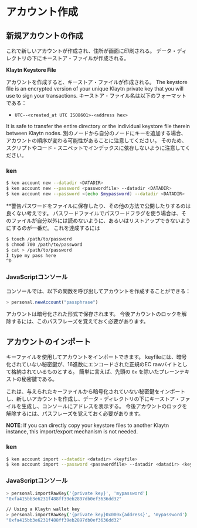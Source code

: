# アカウント作成

## 新規アカウントの作成<a id="creating-a-new-account"></a>

これで新しいアカウントが作成され、住所が画面に印刷される。 データ・ディレクトリの下にキーストア・ファイルが作成される。

**Klaytn Keystore File**

アカウントを作成すると、キーストア・ファイルが作成される。 The keystore file is an encrypted version of your unique Klaytn private key that you will use to sign your transactions. キーストア・ファイル名は以下のフォーマットである：

- `UTC--<created_at UTC ISO8601>-<address hex>`

It is safe to transfer the entire directory or the individual keystore file therein between Klaytn nodes. 別のノードから自分のノードにキーを追加する場合、アカウントの順序が変わる可能性があることに注意してください。 そのため、スクリプトやコード・スニペットでインデックスに依存しないように注意してください。

### ken <a id="ken"></a>

```bash
$ ken account new --datadir <DATADIR>
$ ken account new --password <passwordfile> --datadir <DATADIR>
$ ken account new --password <(echo $mypassword) --datadir <DATADIR>
```

\*\*警告パスワードをファイルに保存したり、その他の方法で公開したりするのは良くない考えです。 パスワードファイルでパスワードフラグを使う場合は、そのファイルが自分以外には読めないように、あるいはリストアップできないようにするのが一番だ。 これを達成するには

```bash
$ touch /path/to/password
$ chmod 700 /path/to/password
$ cat > /path/to/password
I type my pass here
^D
```

### JavaScriptコンソール<a id="javascript-console"></a>

コンソールでは、以下の関数を呼び出してアカウントを作成することができる：

```javascript
> personal.newAccount("passphrase")
```

アカウントは暗号化された形式で保存されます。 今後アカウントのロックを解除するには、このパスフレーズを覚えておく必要があります。

## アカウントのインポート<a id="importing-an-account"></a>

キーファイルを使用してアカウントをインポートできます。 keyfileには、暗号化されていない秘密鍵が、16進数にエンコードされた正規のEC rawバイトとして格納されているものとする。 簡単に言えば、先頭の `0x` を除いたプレーンテキストの秘密鍵である。

これは、与えられたキーファイルから暗号化されていない秘密鍵をインポートし、新しいアカウントを作成し、データ・ディレクトリの下にキーストア・ファイルを生成し、コンソールにアドレスを表示する。 今後アカウントのロックを解除するには、パスフレーズを覚えておく必要があります。

**NOTE**: If you can directly copy your keystore files to another Klaytn instance, this import/export mechanism is not needed.

### ken <a id="ken-1"></a>

```bash
$ ken account import --datadir <datadir> <keyfile>
$ ken account import --password <passwordfile> --datadir <datadir> <keyfile>
```

### JavaScriptコンソール<a id="javascript-console-1"></a>

```bash
> personal.importRawKey('{private key}', 'mypassword')
"0xfa415bb3e6231f488ff39eb2897db0ef3636dd32"​

// Using a Klaytn wallet key
> personal.importRawKey('{private key}0x000x{address}', 'mypassword')
"0xfa415bb3e6231f488ff39eb2897db0ef3636dd32"
```
